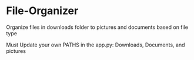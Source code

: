 # File-Organizer
Organize files in downloads folder to pictures and documents based on file type

Must Update your own PATHS in the app.py: Downloads, Documents, and pictures
